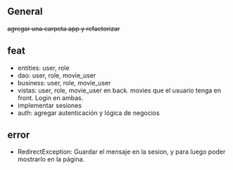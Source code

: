 ## General
~~agregar una carpeta app y refactorizar~~

## feat
 - entities: user, role
 - dao: user, role, movie_user
 - business: user, role, movie_user
 - vistas: user, role, movie_user en back. movies que el usuario tenga en front. Login en ambas.
 - implementar sesiones
 - auth: agregar autenticación y lógica de negocios


## error
 - RedirectException: Guardar el mensaje en la sesion, y para luego poder mostrarlo en la página.

